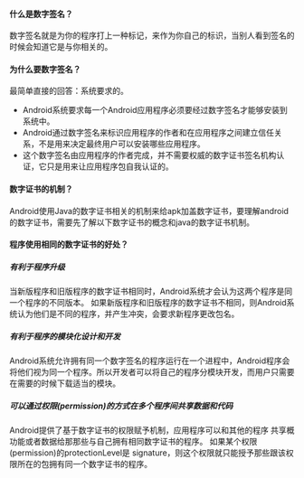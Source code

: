 #### 什么是数字签名？
数字签名就是为你的程序打上一种标记，来作为你自己的标识，当别人看到签名的时候会知道它是与你相关的。

####  为什么要数字签名？
最简单直接的回答：系统要求的。
* Android系统要求每一个Android应用程序必须要经过数字签名才能够安装到系统中。
* Android通过数字签名来标识应用程序的作者和在应用程序之间建立信任关系，不是用来决定最终用户可以安装哪些应用程序。
* 这个数字签名由应用程序的作者完成，并不需要权威的数字证书签名机构认证，它只是用来让应用程序包自我认证的。 

#### 数字证书的机制？
Android使用Java的数字证书相关的机制来给apk加盖数字证书，要理解android的数字证书，需要先了解以下数字证书的概念和java的数字证书机制。

#### 程序使用相同的数字证书的好处？
##### 有利于程序升级
当新版程序和旧版程序的数字证书相同时，Android系统才会认为这两个程序是同一个程序的不同版本。
如果新版程序和旧版程序的数字证书不相同，则Android系统认为他们是不同的程序，并产生冲突，会要求新程序更改包名。

##### 有利于程序的模块化设计和开发
Android系统允许拥有同一个数字签名的程序运行在一个进程中，Android程序会将他们视为同一个程序。所以开发者可以将自己的程序分模块开发，而用户只需要在需要的时候下载适当的模块。

##### 可以通过权限(permission)的方式在多个程序间共享数据和代码
Android提供了基于数字证书的权限赋予机制，应用程序可以和其他的程序 共享概功能或者数据给那那些与自己拥有相同数字证书的程序。
如果某个权限(permission)的protectionLevel是 signature，则这个权限就只能授予那些跟该权限所在的包拥有同一个数字证书的程序。
